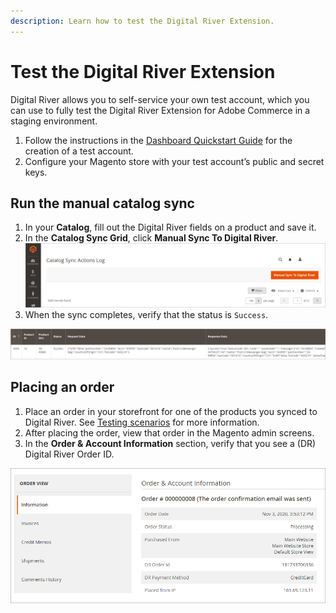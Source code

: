 ```yaml
---
description: Learn how to test the Digital River Extension.
---
```


# Test the Digital River Extension

Digital River allows you to self-service your own test account, which you can use to fully test the Digital River Extension for Adobe Commerce in a staging environment.&#x20;

1. Follow the instructions in the [Dashboard Quickstart Guide](https://docs.digitalriver.com/digital-river-api/administration/dashboard/quick-start-guide) for the creation of a test account.
2. Configure your Magento store with your test account’s public and secret keys.

## Run the manual catalog sync

1. In your **Catalog**, fill out the Digital River fields on a product and save it.
2. In the **Catalog Sync Grid**, click **Manual Sync To Digital River**.\
   &#x20; <img src=".gitbook/assets/manualcatalogsync.png" alt="" data-size="original">&#x20;
3. When the sync completes, verify that the status is `Success`.

![](.gitbook/assets/syncresultstable.png)

## Placing an order

1. Place an order in your storefront for one of the products you synced to Digital River. See [Testing scenarios](https://docs.digitalriver.com/digital-river-api/developer-resources/testing-scenarios) for more information.
2. After placing the order, view that order in the Magento admin screens.
3. In the **Order & Account Information** section, verify that you see a (DR) Digital River Order ID.&#x20;

![](.gitbook/assets/orderidconfirm.png)

